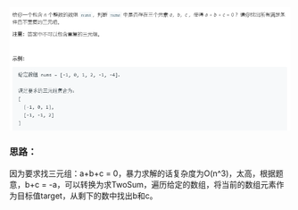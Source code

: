 ![](1.png)

### 思路：

因为要求找三元组：a+b+c = 0，暴力求解的话复杂度为O(n^3)，太高，根据题意，b+c = -a，可以转换为求TwoSum，遍历给定的数组，将当前的数组元素作为目标值target，从剩下的数中找出b和c。